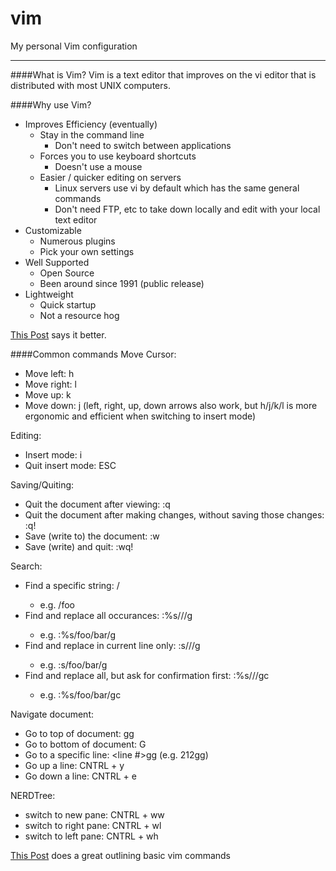 vim
===

My personal Vim configuration

---

####What is Vim?
Vim is a text editor that improves on the vi editor that is distributed with most UNIX computers.

####Why use Vim?
* Improves Efficiency (eventually)
    * Stay in the command line
        * Don't need to switch between applications
    * Forces you to use keyboard shortcuts
        * Doesn't use a mouse
    * Easier / quicker editing on servers
        * Linux servers use vi by default which has the same general commands
        * Don't need FTP, etc to take down locally and edit with your local text editor
* Customizable
    * Numerous plugins
    * Pick your own settings
* Well Supported
    * Open Source
    * Been around since 1991 (public release)
* Lightweight
    * Quick startup
    * Not a resource hog

<a href="http://csswizardry.com/2014/06/vim-for-people-who-think-things-like-vim-are-weird-and-hard/" target="blank">This Post</a> says it better.

####Common commands
Move Cursor:
* Move left: h
* Move right: l
* Move up: k
* Move down: j
(left, right, up, down arrows also work, but h/j/k/l is more ergonomic and efficient when switching to insert mode)

Editing:
* Insert mode: i
* Quit insert mode: ESC

Saving/Quiting:
* Quit the document after viewing: :q
* Quit the document after making changes, without saving those changes: :q!
* Save (write to) the document: :w
* Save (write) and quit: :wq!

Search:
* Find a specific string: /<the thing you are searching for>
    * e.g. /foo
* Find and replace all occurances: :%s/<find string>/<replace string>/g
    * e.g. :%s/foo/bar/g
* Find and replace in current line only: :s/<find string>/<replace string>/g
    * e.g. :s/foo/bar/g
* Find and replace all, but ask for confirmation first: :%s/<find string>/<replace string>/gc
    * e.g. :%s/foo/bar/gc

Navigate document:
* Go to top of document: gg
* Go to bottom of document: G
* Go to a specific line: <line #>gg (e.g. 212gg)
* Go up a line: CNTRL + y
* Go down a line: CNTRL + e</line>

NERDTree:
* switch to new pane: CNTRL + ww
* switch to right pane: CNTRL + wl
* switch to left pane: CNTRL + wh

<a href="http://vim.rtorr.com/" target="blank">This Post</a> does a great outlining basic vim commands
